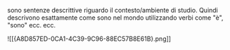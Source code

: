 sono sentenze descrittive riguardo il contesto/ambiente di studio. Quindi descrivono esattamente come sono nel mondo utilizzando verbi come "è", "sono" ecc. ecc.

![[{A8D857ED-0CA1-4C39-9C96-88EC57B8E61B}.png]]

